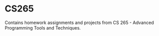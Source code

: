 # CS265

Contains homework assignments and projects from CS 265 - Advanced Programming Tools and Techniques.
